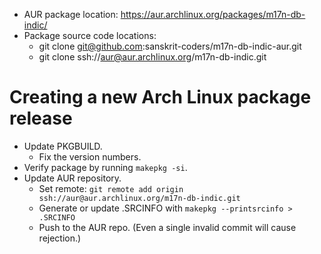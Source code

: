 
- AUR package location: <https://aur.archlinux.org/packages/m17n-db-indic/>
- Package source code locations:
    - git clone git@github.com:sanskrit-coders/m17n-db-indic-aur.git
    - git clone ssh://aur@aur.archlinux.org/m17n-db-indic.git
    
# Creating a new Arch Linux package release
- Update PKGBUILD.
  - Fix the version numbers.
- Verify package by running `makepkg -si`.
- Update AUR repository.
  - Set remote: `git remote add origin ssh://aur@aur.archlinux.org/m17n-db-indic.git`
  - Generate or update .SRCINFO with `makepkg --printsrcinfo > .SRCINFO`
  - Push to the AUR repo. (Even a single invalid commit will cause rejection.)
